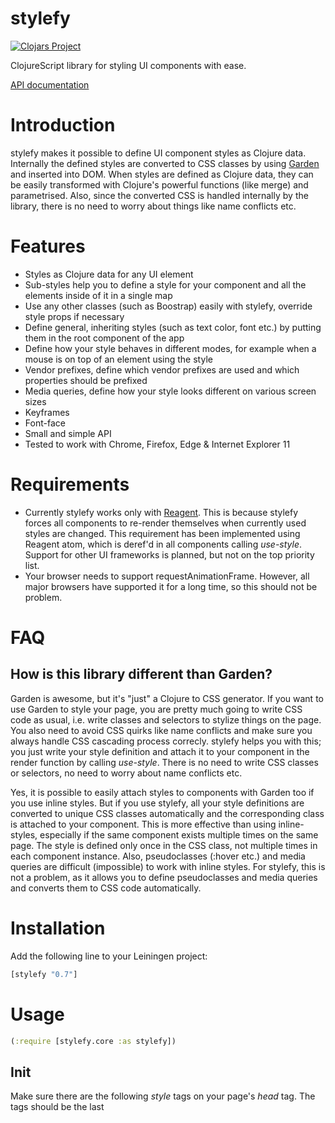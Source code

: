 # stylefy

[![Clojars Project](https://img.shields.io/clojars/v/stylefy.svg)](https://clojars.org/stylefy)

ClojureScript library for styling UI components with ease.

[API documentation](https://jarzka.github.io/stylefy/doc)

# Introduction

stylefy makes it possible to define UI component styles as Clojure data. Internally the defined styles are converted to CSS classes by using [Garden](https://github.com/noprompt/garden) and inserted into DOM. When styles are defined as Clojure data, they can be easily transformed with Clojure's powerful functions (like merge) and parametrised. Also, since the converted CSS is handled internally by the library, there is no need to worry about things like name conflicts etc.

# Features

- Styles as Clojure data for any UI element
- Sub-styles help you to define a style for your component and all the elements inside of it in a single map
- Use any other classes (such as Boostrap) easily with stylefy, override style props if necessary
- Define general, inheriting styles (such as text color, font etc.) by putting them in the root component of the app
- Define how your style behaves in different modes, for example when a mouse is on top of an element using the style
- Vendor prefixes, define which vendor prefixes are used and which properties should be prefixed
- Media queries, define how your style looks different on various screen sizes
- Keyframes
- Font-face
- Small and simple API
- Tested to work with Chrome, Firefox, Edge & Internet Explorer 11

# Requirements

- Currently stylefy works only with [Reagent](https://github.com/reagent-project/reagent). This is because stylefy forces all components to re-render themselves when currently used styles are changed. This requirement has been implemented using Reagent atom, which is deref'd in all components calling *use-style*. Support for other UI frameworks is planned, but not on the top priority list.
- Your browser needs to support requestAnimationFrame. However, all major browsers have supported it for a long time, so this should not be problem.

# FAQ

## How is this library different than Garden?

Garden is awesome, but it's "just" a Clojure to CSS generator. If you want to use Garden to style your page, you are pretty much going to write CSS code as usual, i.e. write classes and selectors to stylize things on the page. You also need to avoid CSS quirks like name conflicts and make sure you always handle CSS cascading process correcly. stylefy helps you with this; you just write your style definition and attach it to your component in the render function by calling *use-style*. There is no need to write CSS classes or selectors, no need to worry about name conflicts etc.

Yes, it is possible to easily attach styles to components with Garden too if you use inline styles. But if you use stylefy, all your style definitions are converted to unique CSS classes automatically and the corresponding class is attached to your component. This is more effective than using inline-styles, especially if the same component exists multiple times on the same page. The style is defined only once in the CSS class, not multiple times in each component instance. Also, pseudoclasses (:hover etc.) and media queries are difficult (impossible) to work with inline styles. For stylefy, this is not a problem, as it allows you to define pseudoclasses and media queries and converts them to CSS code automatically.

# Installation

Add the following line to your Leiningen project:

```clj
[stylefy "0.7"]
```

# Usage

```clj
(:require [stylefy.core :as stylefy])
```

## Init

Make sure there are the following *style* tags on your page's *head* tag. The tags should be the last <style> tags in the header.

The first tag is going to contain CSS definitions that are not going to change (font-face, keyframes etc.). The second will contain class definitions that are added into DOM on-demand when components need them.

```html
<style id="_stylefy-constant-styles_"></style>
<style id="_stylefy-styles_"></style>
```

Then, call *stylefy/init* once when your application starts:

```clojure
(stylefy/init)
```

## Creating & using styles

Create a style as a normal Clojure map:

```clojure
(def generic-container {:padding "25px"
                        :background-color "#BBBBBB"
                        :border "1px solid black"})
```

To use it in a component, use the *use-style* function:

```clojure
(defn- button [text]
  [:div (use-style button-style)
    text])
```

Calling use-style asks stylefy to save the style (if it has not been saved already) and add it into DOM as CSS class as soon as possible. The return value is a map pointing to the created class, and the given style properties as inline style. Inline style is needed until the CSS code has been generated and inserted into DOM. When the DOM is ready, the component is forced to re-render itself and use only class definition.

If the style contains some specific definitions that cannot be present as inline style (some specific modes or media queries), the component is going to be hidden for a small amount of time until the CSS style is added in to DOM. The styles can also be added in to DOM beforehand by calling *prepare-styles*. Calling this function on :component-will-mount makes sure the styles are completely ready to be used when the component needs them.

```clojure
(r/create-class
  {:component-will-mount #(stylefy/prepare-styles [style1 style2 style3])
   :render (fn []
             ...)})
```

## Modes

Define how your style looks in different modes, such as when mouse is on top of an element using the style:

```clojure
(def simple-element {:background-color "rgb(88, 121, 193)"
                     ::stylefy/mode {:hover {:background-color "rgb(98, 131, 213)"}}})
```

stylefy modes are pretty much the same thing as pseudoclasses in CSS and they simply create a new "class:mode" selector for you style. The reason for not using the name pseudoclass is completely self-willed; I think "pseudoclass" simply means nothing, when "mode" is a little bit more informative what CSS pseudoclasses are supposed to do.

## Combine & parametrise styles

Combine or parametrise styles however you like:

```clojure
(def primary-button (merge generic-button {:background-color "rgb(88, 121, 193)"}))
                                  
(defn button-style [background-color]
  (merge generic-button {:background-color background-color}))
```

## Sub-styles

Define a style for your component and all the elements inside of it in a single map:

```clojure
(def list-container-style (merge generic-container
                                 {::stylefy/sub-styles {:list {:margin-top "1em"}
                                                        :list-item {:color "black"}}}))

(defn list-in-container []
  [:div (use-style list-container-style)
   [:ul (use-sub-style list-container-style :list)
    [:li (use-sub-style list-container-style :list-item) "List element 1"]
    [:li (use-sub-style list-container-style :list-item) "List element 2"]
    [:li (use-sub-style list-container-style :list-item) "List element 3"]]])
```

Sub-styles are nothing special, they are supposed to contain the same contents as the main style map. ::sub-styles helps you to define styles that are closely related to the main style map but do not deserve their own 'def'.

## Vendor prefixes

Supported in the same way as Garden supports them:

```clojure
(def button {:border "1px solid black"
             :background-color "#888888"
             :border-radius "5px"
             :color "white"
             :text-align :center
             :padding "5px"
             :width "150px"
             :height "38px"
             ::stylefy/vendors ["webkit" "moz" "o"]
             ::stylefy/auto-prefix #{:border-radius}})
```

When using this style, a CSS class generated in which border-radius is prefixed with the given values (webkit, moz and o).

## Media queries

Define how you style looks different on various screen sizes:

```clojure
(def phone-width "414px")

(def column {:padding "5px"
             :color "white"})

(def responsive-layout {:display :flex
                        :flex-direction :row
                        ::stylefy/media {{:max-width phone-width} {:flex-direction :column}}
                        ::stylefy/sub-styles {:column1 (merge column
                                                              {:background-color "#AA0000"
                                                               :flex 1})
                                              :column2 (merge column
                                                              {:background-color "#00AA00"
                                                               :flex 2})
                                              :column3 (merge column
                                                              {:background-color "#0000AA"
                                                               :flex 1})}})

(defn responsive-layout []
  [:div (use-style styles/responsive-layout)
   [:div (use-sub-style styles/responsive-layout :column1)
    [:p "This is column 1"]]
   [:div (use-sub-style styles/responsive-layout :column2)
    [:p "This is column 2"]]
   [:div (use-sub-style styles/responsive-layout :column3)
    [:p "This is column 3"]]])
```

## 3rd party classes

Use 3rd party classes along with stylefy definitions:

```clojure
(defn- bs-navbar-item [index index-atom text]
  [:li (merge (use-style styles/clickable
                         (when (= @index-atom index)
                           ;; Call ::with-classes to add additional classes
                           {::stylefy/with-classes ["active"]}))
              {:role "presentation"
               :on-click #(reset! index-atom index)})
   [:a text]])

(defn- bs-navbar []
  (let [active-index (r/atom 0)]
    (fn []
      ;; Additional classes can also be attached in the name of the element,
      ;; just like in Reagent.
      [:ul.nav.nav-pills (use-style styles/boostrap-navbar-overrides)
       [bs-navbar-item 0 active-index "One"]
       [bs-navbar-item 1 active-index "Two"]
       [bs-navbar-item 2 active-index "Three"]
       [bs-navbar-item 3 active-index "Four"]])))
```

## Font-face

Call *stylefy/font-face* and the given font-face is added in to DOM as CSS code.

```clojure
(stylefy/font-face {:font-family "open_sans"
                    :src "url('../fonts/OpenSans-Regular-webfont.woff') format('woff')"
                    :font-weight "normal"
                    :font-style "normal"})
```


## Keyframes

Call *stylefy/keyframes* and the given keyframes are added in to DOM as CSS code.

```clojure
(stylefy/keyframes "simple-animation"
                   [:from
                    {:background-color "red"}]
                   [:to
                    {:background-color "blue"}])
                    
(def animated-box (merge simple-box
                         {:animation-name "simple-animation"
                          :animation-duration "3s"
                          :animation-iteration-count "infinite"}))
```

## Custom class names

As has been told, stylefy converts style definition to unique CSS classes automatically and there is no need to worry about class names. It can, however, be useful to be able to generate custom named classes for example when working with 3rd party libraries / frameworks. For this purpose, call *stylefy/class*:

```clojure
;; This generates a CSS class with the name "background-transition" and adds it in to DOM.
(stylefy/class "background-transition"
               {:transition "background-color 1s"})
          
;; Use the generated class in a component like any other class
[:div.background-transition]
```

## Units and colors

You can use Garden's [Unit](https://github.com/noprompt/garden/wiki/Units-%26-Arithmetic) and [Color](https://github.com/noprompt/garden/wiki/Color) helpers with stylefy.

## More examples

More examples available here: https://github.com/Jarzka/stylefy/tree/master/examples/src/stylefy/examples

# Changelog

Here: https://github.com/Jarzka/stylefy/releases

# More cool stuff

- Need to namespace or unnamespace keywords in a map? Checkout my other library: [namespacefy](https://github.com/Jarzka/namespacefy)
- If you also want to present SQL queries as Clojure data, checkout [specql](https://github.com/tatut/specql)
